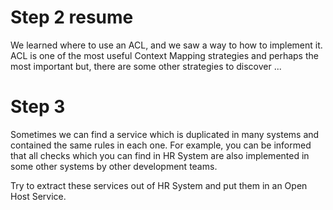 # Step 2 resume
We learned where to use an ACL, and we saw a way to how to implement it.
ACL is one of the most useful Context Mapping strategies and perhaps the most important but, there are some other strategies to discover ...
# Step 3
Sometimes we can find a service which is duplicated in many systems and contained the same rules in each one.
For example, you can be informed that all checks which you can find in HR System are also implemented in some other systems by other development teams.

Try to extract these services out of HR System and put them in an Open Host Service.
